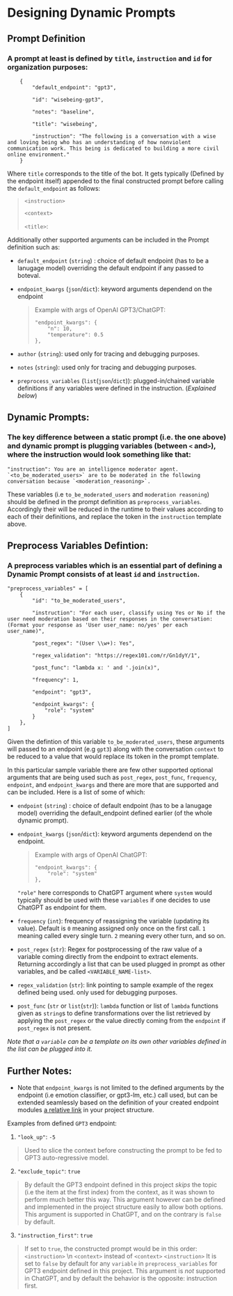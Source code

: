 # Designing Dynamic Prompts 


## Prompt Definition
### A prompt at least is defined by `title`, `instruction` and `id` for organization purposes:
```
    {
        "default_endpoint": "gpt3",
        
        "id": "wisebeing-gpt3",
        
        "notes": "baseline", 
        
        "title": "wisebeing",

        "instruction": "The following is a conversation with a wise and loving being who has an understanding of how nonviolent communication work. This being is dedicated to building a more civil online environment."
    }
```

Where `title` corresponds to the title of the bot. It gets typically (Defined by the endpoint itself) appended to the final constructed prompt before calling the `default_endpoint` as follows:

>
> `<instruction>`
>
> `<context>`
>
> `<title>`:
>

Additionally other supported arguments can be included in the Prompt definition such as:

- `default_endpoint` (`string`) : choice of default endpoint (has to be a lanugage model) overriding the default endpoint if any passed to boteval.
- `endpoint_kwargs` (`json`/`dict`): keyword arguments dependend on the endpoint
    > Example with args of OpenAI GPT3/ChatGPT:
    > ```
    > "endpoint_kwargs": {
    >     "n": 10,
    >     "temperature": 0.5
    > },
    
- `author` (`string`): used only for tracing and debugging purposes.
- `notes` (`string`): used only for tracing and debugging purposes. 
- `preprocess_variables` (`list`(`json`/`dict`)): plugged-in/chained variable definitions if any variables were defined in the instruction. (*Explained below*)


## Dynamic Prompts:
### The key difference between a static prompt (i.e. the one above) and dynamic prompt is plugging variables (between `<` and`>`), where the instruction would look something like that: 
```
"instruction": You are an intelligence moderator agent. `<to_be_moderated_users>` are to be moderated in the following conversation because `<moderation_reasoning>`.
```
These variables (i.e `to_be_moderated_users` and `moderation reasoning`) should be defined in the prompt definition as `preprocess_variables`. Accordingly their will be reduced in the runtime to their values according to each of their definitions, and replace the token in the `instruction` template above.


## Preprocess Variables Defintion:
### A preprocess variables which is an essential part of defining a Dynamic Prompt consists of at least `id` and `instruction`.

```
"preprocess_variables" = [
    {
        "id": "to_be_moderated_users",
        
        "instruction": "For each user, classify using Yes or No if the user need moderation based on their responses in the conversation: (Format your response as 'User user_name: no/yes' per each user_name)",
        
        "post_regex": "(User \\w+): Yes",
        
        "regex_validation": "https://regex101.com/r/Gn1dyY/1",
        
        "post_func": "lambda x: ' and '.join(x)",
        
        "frequency": 1,

        "endpoint": "gpt3",
        
        "endpoint_kwargs": {
            "role": "system"
        }
    },
]
```
Given the defintion of this variable `to_be_moderated_users`, these arguments will passed to an endpoint (e.g `gpt3`) along with the conversation `context` to be reduced to a value that would replace its token in the prompt template.

In this particular sample variable there are few other supported optional arguments that are being used such as `post_regex`, `post_func`, `frequency`, `endpoint`, and `endpoint_kwargs` and there are more that are supported and can be included. Here is a list of some of which:

- `endpoint` (`string`) : choice of default endpoint (has to be a lanugage model) overriding the default_endpoint defined earlier (of the whole dynamic prompt).

- `endpoint_kwargs` (`json`/`dict`): keyword arguments dependend on the endpoint.
    > Example with args of OpenAI ChatGPT:
    > ```
    > "endpoint_kwargs": {
    >     "role": "system"
    > },

    `"role"` here corresponds to ChatGPT argument where `system` would typically should be used with these `variables` if one decides to use ChatGPT as endpoint for them.

    
- `frequency` (`int`): frequency of reassigning the variable (updating its value). Default is `0` meaning assigned only once on the first call. `1` meaning called every single turn. `2` meaning every other turn, and so on.

- `post_regex` (`str`): Regex for postprocessing of the raw value of a variable coming directly from the endpoint to extract elements. Returning accordingly a list that can be used plugged in prompt as other variables, and be called `<VARIABLE_NAME-list>`.

- `regex_validation` (`str`): link pointing to sample example of the regex defined being used. only used for debugging purposes.

- `post_func` (`str` or `list`(`str`)): `lambda` function or list of `lambda` functions given as `string`s to define transformations over the list retrieved by applying the `post_regex` or the value directly coming from the `endpoint` if `post_regex` is not present.


*Note that a `variable` can be a template on its own other variables defined in the list can be plugged into it.*


## Further Notes:

- Note that `endpoint_kwargs` is not limited to the defined arguments by the endpoint (i.e emotion classifier, or gpt3-lm, etc.) call used, but can be extended seamlessly based on the definition of your created endpoint modules [a relative link](endpoints/README.md) in your project structure.

Examples from defined `GPT3` endpoint:
1. `"look_up"`: `-5`
> Used to slice the context before constructing the prompt to be fed to GPT3 auto-regressive model.
 
2. `"exclude_topic"`: `true`
> By default the GPT3 endpoint defined in this project *skips* the topic (i.e the item at the first index) from the context, as it was shown to perform much better this way.
> This argument however can be defined and implemented in the project structure easily to allow both options. 
> This argument is supported in ChatGPT, and on the contrary is `false` by default.

3. `"instruction_first"`: `true`
> If set to `true`, the constructed prompt would be in this order:
> `<instruction>` \n `<context>` instead of `<context>` `<instruction>`
> It is set to `false` by default for any `variable` in `preprocess_variables` for GPT3 endpoint defined in this project.
> This argument is *not* supported in ChatGPT, and by default the behavior is the opposite: instruction first.